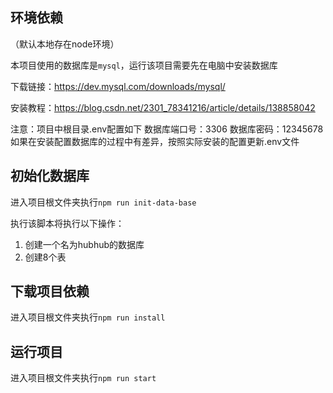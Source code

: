 ## 环境依赖

（默认本地存在node环境）

本项目使用的数据库是`mysql`，运行该项目需要先在电脑中安装数据库

下载链接：https://dev.mysql.com/downloads/mysql/

安装教程：https://blog.csdn.net/2301_78341216/article/details/138858042

注意：项目中根目录.env配置如下
数据库端口号：3306
数据库密码：12345678
如果在安装配置数据库的过程中有差异，按照实际安装的配置更新.env文件


## 初始化数据库

进入项目根文件夹执行`npm run init-data-base`

执行该脚本将执行以下操作：

1. 创建一个名为hubhub的数据库
2. 创建8个表



## 下载项目依赖

进入项目根文件夹执行`npm run install`



## 运行项目

进入项目根文件夹执行`npm run start`

